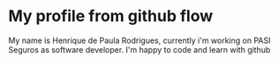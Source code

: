 # My profile from github  flow

My name is Henrique de Paula Rodrigues, currently i'm working on PASI Seguros as software developer. I'm happy to code and learn with github
